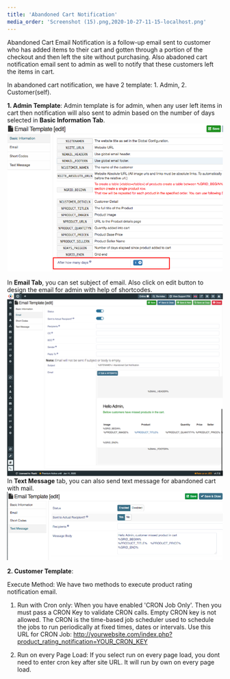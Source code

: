 ```yaml
---
title: 'Abandoned Cart Notification'
media_order: 'Screenshot (15).png,2020-10-27-11-15-localhost.png'
---
```


Abandoned Cart Email Notification is a follow-up email sent to customer who has added items to their cart and gotten through a portion of the checkout and then left the site without purchasing. Also abadoned cart notification email sent to admin as well to notify that these customers left the items in cart.

In abandoned cart notification, we have 2 template: 1. Admin, 2. Customer(self).

**1. Admin Template**: Admin template is for admin, when any user left items in cart then notification will also sent to admin based on the number of days selected in **Basic Information Tab**.
![](Screenshot%20%2815%29.png)

In **Email Tab**, you can set subject of email. Also click on edit button to design the email for admin with help of shortcodes.
![](2020-10-27-11-15-localhost.png)
In **Text Message** tab, you can also send text message for abandoned cart with mail.
![](Screen%20Shot%202020-10-27%20at%2011.49.57%20AM.png)

**2. Customer Template**:


Execute Method: We have two methods to execute product rating notification email.
1. Run with Cron only: When you have enabled 'CRON Job Only'. Then you must pass a CRON Key to validate CRON calls. Empty CRON key is not allowed. The CRON is the time-based job scheduler used to schedule the jobs to run periodically at fixed times, dates or intervals.
Use this URL for CRON Job: http://yourwebsite.com/index.php?product_rating_notification=YOUR_CRON_KEY

2. Run on every Page Load: If you select run on every page load, you dont need to enter cron key after site URL. It will run by own on every page load.